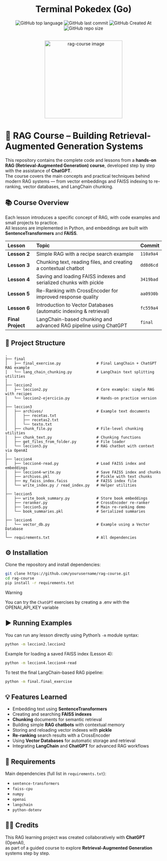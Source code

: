 <div align="center">

# Terminal Pokedex (Go)

![GitHub top language](https://img.shields.io/github/languages/top/alerone/rag-course?color=%2377CDFF)
![GitHub last commit](https://img.shields.io/github/last-commit/alerone/rag-course?color=%23bc0bbf)
![GitHub Created At](https://img.shields.io/github/created-at/alerone/rag-course?color=%230dba69)
![GitHub repo size](https://img.shields.io/github/repo-size/alerone/rag-course?color=%23390385)

<br>

<img width="250" height="250" alt="rag-course image" src="https://github.com/user-attachments/assets/11ab90d0-9eba-4f0e-b3aa-4ed2ea5c3b86" />


</div>

# 🧠 RAG Course – Building Retrieval-Augmented Generation Systems

This repository contains the complete code and lessons from a **hands-on RAG (Retrieval-Augmented Generation) course**, developed step by step with the assistance of **ChatGPT**.  
The course covers the main concepts and practical techniques behind modern RAG systems — from vector embeddings and FAISS indexing to re-ranking, vector databases, and LangChain chunking.

## 📚 Course Overview

Each lesson introduces a specific concept of RAG, with code examples and small projects to practice.  
All lessons are implemented in Python, and embeddings are built with **SentenceTransformers** and **FAISS**.

| Lesson | Topic | Commit |
|:-------|:------|:-------|
| **Lesson 2** | Simple RAG with a recipe search example | `110a9a4` |
| **Lesson 3** | Chunking text, reading files, and creating a contextual chatbot | `dd8d6cd` |
| **Lesson 4** | Saving and loading FAISS indexes and serialized chunks with pickle | `3419bad` |
| **Lesson 5** | Re-Ranking with CrossEncoder for improved response quality | `aa0930b` |
| **Lesson 6** | Introduction to Vector Databases (automatic indexing & retrieval) | `fc559a4` |
| **Final Project** | LangChain-based chunking and advanced RAG pipeline using ChatGPT | `final` |

## 🧩 Project Structure

```
.
├── final
│   ├── final_exercise.py                # Final LangChain + ChatGPT RAG example
│   └── lang_chain_chunking.py           # LangChain text splitting utilities
│
├── leccion2
│   ├── leccion2.py                      # Core example: simple RAG with recipes
│   └── leccion2-ejercicio.py            # Hands-on practice version
│
├── leccion3
│   ├── archivos/                        # Example text documents
│   │   ├── recetas.txt
│   │   ├── recetas2.txt
│   │   └── texto.txt
│   ├── chunk_file.py                    # File-level chunking utilities
│   ├── chunk_text.py                    # Chunking functions
│   ├── get_files_from_folder.py         # File loader
│   └── leccion3.py                      # RAG chatbot with context via OpenAI
│
├── leccion4
│   ├── leccion4-read.py                 # Load FAISS index and embeddings
│   ├── leccion4-write.py                # Save FAISS index and chunks
│   ├── archivos.pkl                     # Pickle with text chunks
│   ├── my_faiss_index.faiss             # FAISS index file
│   └── write_index.py / read_index.py   # Helper utilities
│
├── leccion5
│   ├── write_book_summary.py            # Store book embeddings
│   ├── reranker.py                      # CrossEncoder re-ranker
│   ├── leccion5.py                      # Main re-ranking demo
│   └── book_summaries.pkl               # Serialized summaries
│
├── leccion6
│   └── vector_db.py                     # Example using a Vector Database
│
└── requirements.txt                     # All dependencies
```

## ⚙️ Installation

Clone the repository and install dependencies:

```bash
git clone https://github.com/yourusername/rag-course.git
cd rag-course
pip install -r requirements.txt
```
> [!WARNING]
> You can try the `ChatGPT` exercises by creating a .env with
> the OPENAI_API_KEY variable

## ▶️ Running Examples

You can run any lesson directly using Python’s `-m` module syntax:

```bash
python -m leccion2.leccion2
```

Example for loading a saved FAISS index (Lesson 4):

```bash
python -m leccion4.leccion4-read
```

To test the final LangChain-based RAG pipeline:

```bash
python -m final.final_exercise
```

## 💡 Features Learned

- Embedding text using **SentenceTransformers**  
- Creating and searching **FAISS indexes**  
- **Chunking** documents for semantic retrieval  
- Building simple **RAG chatbots** with contextual memory  
- Storing and reloading vector indexes with **pickle**  
- **Re-ranking** search results with a CrossEncoder  
- Using **Vector Databases** for automatic storage and retrieval  
- Integrating **LangChain** and **ChatGPT** for advanced RAG workflows  

## 🧰 Requirements

Main dependencies (full list in `requirements.txt`):

- `sentence-transformers`
- `faiss-cpu`
- `numpy`
- `openai`
- `langchain`
- `python-dotenv`

## 🧑‍💻 Credits

This RAG learning project was created collaboratively with **ChatGPT** (OpenAI),  
as part of a guided course to explore **Retrieval-Augmented Generation** systems step by step.
